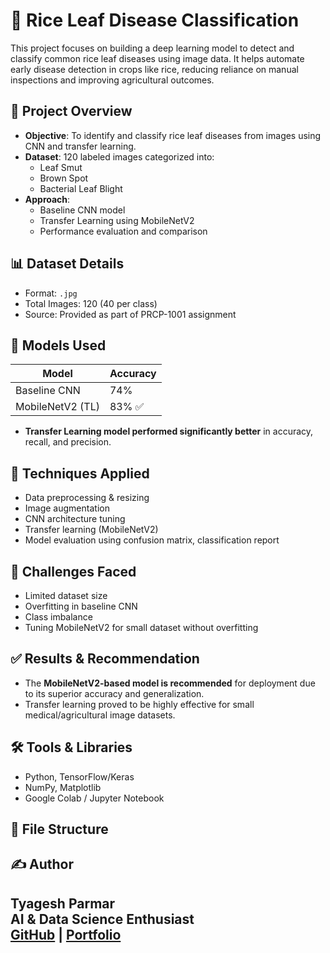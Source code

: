 # 🌾 Rice Leaf Disease Classification

This project focuses on building a deep learning model to detect and classify common rice leaf diseases using image data. It helps automate early disease detection in crops like rice, reducing reliance on manual inspections and improving agricultural outcomes.

## 📌 Project Overview

- **Objective**: To identify and classify rice leaf diseases from images using CNN and transfer learning.
- **Dataset**: 120 labeled images categorized into:
  - Leaf Smut
  - Brown Spot
  - Bacterial Leaf Blight
- **Approach**: 
  - Baseline CNN model
  - Transfer Learning using MobileNetV2
  - Performance evaluation and comparison

## 📊 Dataset Details

- Format: `.jpg`
- Total Images: 120 (40 per class)
- Source: Provided as part of PRCP-1001 assignment

## 🧠 Models Used

| Model                 | Accuracy |
|----------------------|----------|
| Baseline CNN         | 74%      |
| MobileNetV2 (TL)     | 83% ✅   |

- **Transfer Learning model performed significantly better** in accuracy, recall, and precision.

## 🧪 Techniques Applied

- Data preprocessing & resizing
- Image augmentation
- CNN architecture tuning
- Transfer learning (MobileNetV2)
- Model evaluation using confusion matrix, classification report

## 🚧 Challenges Faced

- Limited dataset size
- Overfitting in baseline CNN
- Class imbalance
- Tuning MobileNetV2 for small dataset without overfitting

## ✅ Results & Recommendation

- The **MobileNetV2-based model is recommended** for deployment due to its superior accuracy and generalization.
- Transfer learning proved to be highly effective for small medical/agricultural image datasets.

## 🛠️ Tools & Libraries

- Python, TensorFlow/Keras
- NumPy, Matplotlib
- Google Colab / Jupyter Notebook

## 📁 File Structure


## ✍️ Author

**Tyagesh Parmar**  
AI & Data Science Enthusiast  
[GitHub](https://github.com/TyageshParmar) | [Portfolio](https://tyageshparmar.github.io)
---
